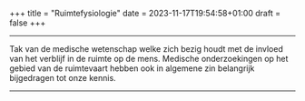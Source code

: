 +++
title = "Ruimtefysiologie"
date = 2023-11-17T19:54:58+01:00
draft = false
+++

---
Tak van de medische wetenschap welke zich bezig houdt met de invloed van
het verblijf in de ruimte op de mens. Medische onderzoekingen op het
gebied van de ruimtevaart hebben ook in algemene zin belangrijk
bijgedragen tot onze kennis.

---
